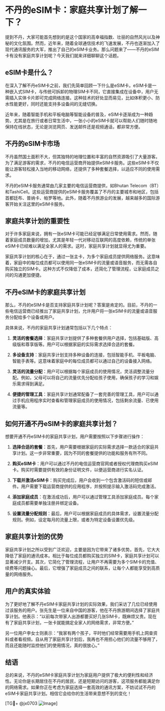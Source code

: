 # 不丹的eSIM卡：家庭共享计划了解一下？

提到不丹，大家可能首先想到的是这个国家的高幸福指数、壮丽的自然风光以及神秘的文化氛围。然而，近年来，随着全球通信技术的飞速发展，不丹也逐渐加入了现代通讯服务的大军，推出了自己的eSIM卡业务。那么问题来了——不丹的eSIM卡有没有家庭共享计划呢？今天我们就来详细聊聊这个话题。

## eSIM卡是什么？

在深入了解不丹eSIM卡之前，我们先简单回顾一下什么是eSIM卡。eSIM卡是一种嵌入式SIM卡，与传统可拆卸的物理SIM卡不同，它直接集成在设备中，用户无需插入实体卡片即可完成网络连接。这种技术的好处显而易见，比如体积更小、防水性能更好，同时还能支持多设备间的无缝切换。

近年来，随着智能手机和平板电脑等智能设备的普及，eSIM卡逐渐成为一种趋势。尤其是在旅行或者日常生活中，一张小小的eSIM卡就可以帮助人们随时随地保持在线状态，无论是浏览网页、发送邮件还是视频通话，都非常方便。

## 不丹的eSIM卡市场

不丹虽然国土面积不大，但其独特的地理位置和丰富的自然资源吸引了大量游客。为了满足游客的需求，不丹的电信运营商开始提供eSIM卡服务。这些eSIM卡不仅能让游客轻松接入当地的移动网络，还提供了多种套餐选择，以适应不同的使用需求。

不丹的eSIM卡服务通常由几家主要的电信运营商提供，如Bhutan Telecom（BT）和TashiCell。这些运营商提供的eSIM卡服务覆盖了不丹的主要城市和地区，包括首都廷布、普纳卡、帕罗等地。此外，随着不丹旅游业的发展，越来越多的国际游客开始关注这里的eSIM卡服务。

## 家庭共享计划的重要性

对于许多家庭来说，拥有一张eSIM卡可能已经足够满足日常使用需求。然而，随着家庭成员数量的增加，尤其是年轻一代对移动互联网的高度依赖，传统的单张eSIM卡已经难以满足全家人的需求。这时，家庭共享计划就显得尤为重要。

家庭共享计划的核心在于，通过一张主卡，为多个家庭成员提供网络服务。这意味着，家庭中的每位成员都可以使用同一张eSIM卡的流量或语音服务，而无需各自购买独立的SIM卡。这种方式不仅降低了成本，还简化了管理流程，让家庭成员之间的沟通更加便捷。

## 不丹eSIM卡的家庭共享计划

那么，不丹的eSIM卡是否支持家庭共享计划呢？答案是肯定的。目前，不丹的一些电信运营商已经推出了家庭共享计划，允许用户将一张eSIM卡的流量或语音服务分配给多个设备或用户。

具体来说，不丹的家庭共享计划通常包括以下几个特点：

1. **灵活的套餐选择**：家庭共享计划提供了多种套餐供用户选择，包括基础版、高级版和尊享版等。用户可以根据家庭的实际需求选择合适的套餐。
   
2. **多设备支持**：家庭共享计划支持多种设备的连接，包括智能手机、平板电脑、智能手表等。这意味着家庭中的每位成员都可以通过自己的设备接入网络。

3. **灵活的流量分配**：用户可以根据每个家庭成员的使用情况，灵活调整流量分配。例如，父母可以将自己的流量优先分配给孩子使用，确保孩子的学习和娱乐需求得到满足。

4. **便捷的管理工具**：家庭共享计划通常配备了一套完善的管理工具，用户可以通过手机应用程序实时查看和管理家庭成员的使用情况，包括剩余流量、已使用流量等。

## 如何开通不丹eSIM卡的家庭共享计划？

想要开通不丹eSIM卡的家庭共享计划，用户需要按照以下步骤进行操作：

1. **选择合适的套餐**：首先，用户需要根据家庭的实际需求选择一款适合的家庭共享计划。这一步非常重要，因为不同的套餐提供的功能和服务有所不同。

2. **购买eSIM卡**：用户可以通过不丹的电信运营商官网或者授权代理商购买eSIM卡。购买时需要提供有效的身份证明文件，以便运营商进行实名认证。

3. **下载并激活eSIM卡**：购买完成后，用户会收到一个包含激活码的短信或邮件。用户需要下载运营商提供的应用程序，并按照提示输入激活码完成激活。

4. **添加家庭成员**：在激活成功后，用户可以通过管理工具添加家庭成员。每个家庭成员都需要单独注册并绑定设备。

5. **设置流量分配规则**：最后，用户可以根据家庭成员的具体需求，设置流量分配规则。例如，设定每月的流量上限，或者为特定设备设置优先级。

## 家庭共享计划的优势

家庭共享计划之所以受到广泛欢迎，主要是因为它带来了诸多优势。首先，它大大降低了家庭的通讯成本。相比于每位成员都购买独立的SIM卡，家庭共享计划可以显著减少开支。其次，它简化了管理流程，让用户不再需要为多个SIM卡的充值、续费等问题操心。最后，它增强了家庭成员之间的联系，让每个人都能享受到高质量的网络服务。

## 用户的真实体验

为了更好地了解不丹eSIM卡家庭共享计划的实际效果，我们采访了几位已经使用过该服务的用户。张先生是一位来自中国的游客，他在不丹旅游期间选择了家庭共享计划。他表示：“以前每次带家人出游都要买好几张SIM卡，既麻烦又贵。现在有了家庭共享计划，一张卡就能搞定全家人的网络需求，非常方便。”

另一位用户李女士则表示：“我家有两个孩子，平时他们经常需要用手机上网查资料或者看视频。自从用了家庭共享计划后，我再也不用担心他们的流量不够用了，而且还能随时监控他们的使用情况，真的很放心。”

## 结语

总的来说，不丹的eSIM卡家庭共享计划为家庭用户提供了极大的便利性和经济性。无论你是长期居住在不丹的居民，还是短期访问的游客，这项服务都能满足你的网络需求。如果你正在考虑为家庭选择一套高效的通讯方案，不妨试试不丹的eSIM卡家庭共享计划。相信它会给你的生活带来意想不到的变化！

[TG💪+ @jx0703 ![Image](https://github.com/user-attachments/assets/dbca1d08-cadb-493c-b0ec-ad6f7a83f270)]